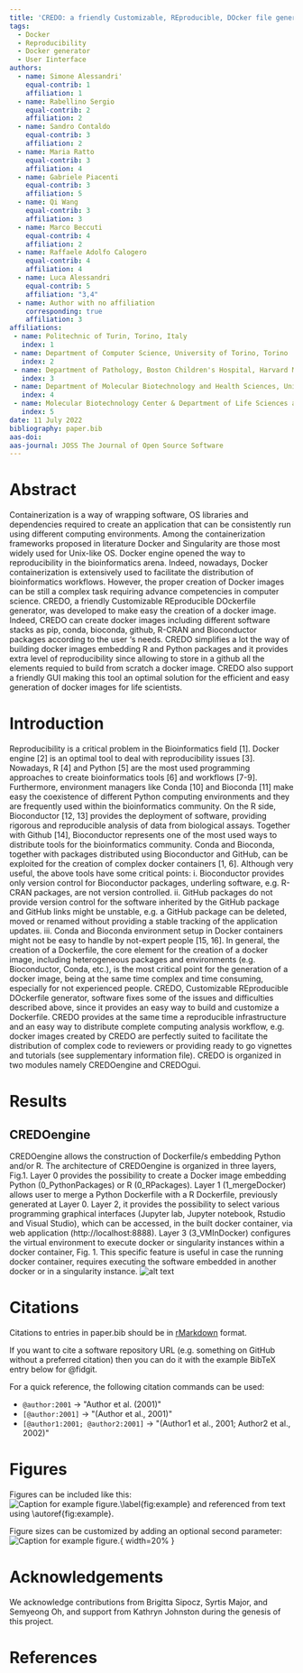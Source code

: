 ```yaml
---
title: 'CREDO: a friendly Customizable, REproducible, DOcker file generator'
tags:
  - Docker 
  - Reproducibility
  - Docker generator
  - User Iinterface 
authors:
  - name: Simone Alessandri'
    equal-contrib: 1 
    affiliation: 1
  - name: Rabellino Sergio
    equal-contrib: 2 
    affiliation: 2
  - name: Sandro Contaldo
    equal-contrib: 3 
    affiliation: 2
  - name: Maria Ratto
    equal-contrib: 3
    affiliation: 4
  - name: Gabriele Piacenti 
    equal-contrib: 3
    affiliation: 5
  - name: Qi Wang
    equal-contrib: 3 
    affiliation: 3
  - name: Marco Beccuti
    equal-contrib: 4
    affiliation: 2
  - name: Raffaele Adolfo Calogero
    equal-contrib: 4 
    affiliation: 4
  - name: Luca Alessandri
    equal-contrib: 5 
    affiliation: "3,4"
  - name: Author with no affiliation
    corresponding: true
    affiliation: 3
affiliations:
 - name: Politechnic of Turin, Torino, Italy
   index: 1
 - name: Department of Computer Science, University of Torino, Torino
   index: 2
 - name: Department of Pathology, Boston Children's Hospital, Harvard Medical School, Boston, MA, USA
   index: 3
 - name: Department of Molecular Biotechnology and Health Sciences, University of Torino, Torino
   index: 4
 - name: Molecular Biotechnology Center & Department of Life Sciences and Systems Biology, University of Turin, Torino, Italy
   index: 5
date: 11 July 2022
bibliography: paper.bib
aas-doi: 
aas-journal: JOSS The Journal of Open Source Software
---
```


# Abstract

Containerization is a way of wrapping software, OS libraries and dependencies required to create an application that can be consistently run using different computing environments. Among the containerization frameworks proposed in literature Docker and Singularity are those most widely used for Unix-like OS. Docker engine opened the way to reproducibility in the bioinformatics arena. Indeed, nowadays, Docker containerization is extensively used to facilitate the distribution of bioinformatics workflows. However, the proper creation of Docker images can be still a complex task requiring advance competencies in computer science. CREDO, a friendly Customizable REproducible DOckerfile generator, was developed to make easy the creation of a docker image. Indeed, CREDO can create docker images including different software stacks as pip, conda, bioconda, github, R-CRAN and Bioconductor packages according to the user ‘s needs. CREDO simplifies a lot the way of building docker images embedding R and Python packages and it provides extra level of reproducibility since allowing to store in a github all the elements requied to build from scratch a docker image. CREDO also support a friendly GUI making this tool an optimal solution for the efficient and easy generation of docker images for life scientists.

# Introduction

Reproducibility is a critical problem in the Bioinformatics field [1]. Docker engine [2] is an optimal tool to deal with reproducibility issues [3]. Nowadays, R [4] and Python [5] are the most used programming approaches to create bioinformatics tools [6] and workflows [7-9]. Furthermore, environment managers like Conda [10] and Bioconda [11] make easy the coexistence of different Python computing environments and they are frequently used within the bioinformatics community. On the R side, Bioconductor [12, 13] provides the deployment of software, providing rigorous and reproducible analysis of data from biological assays. Together with Github [14], Bioconductor represents one of the most used ways to distribute tools for the bioinformatics community.
Conda and Bioconda, together with packages distributed using Bioconductor and GitHub, can be exploited for the creation of complex docker containers [1, 6]. Although very useful, the above tools have some critical points: i. Bioconductor provides only version control for Bioconductor packages, underling software, e.g. R-CRAN packages, are not version controlled. ii. GitHub packages do not provide version control for the software inherited by the GitHub package and GitHub links might be unstable, e.g. a GitHub package can be deleted, moved or renamed without providing a stable tracking of the application updates. iii. Conda and Bioconda environment setup in Docker containers might not be easy to handle by not-expert people [15, 16].
In general, the creation of a Dockerfile, the core element for the creation of a docker image, including heterogeneous packages and environments (e.g. Bioconductor, Conda, etc.), is the most critical point for the generation of a docker image, being at the same time complex and time consuming, especially for not experienced people. CREDO, Customizable REproducible DOckerfile generator, software fixes some of the issues and difficulties described above, since it provides an easy way to build and customize a Dockerfile. CREDO provides at the same time a reproducible infrastructure and an easy way to distribute complete computing analysis workflow, e.g. docker images created by CREDO are perfectly suited to facilitate the distribution of complex code to reviewers or providing ready to go vignettes and tutorials (see supplementary information file). 
CREDO is organized in two modules namely CREDOengine and CREDOgui.

# Results
## CREDOengine

CREDOengine allows the construction of Dockerfile/s embedding Python and/or R. The architecture of CREDOengine is organized in three layers, Fig.1.
Layer 0 provides the possibility to create a Docker image embedding Python (0_PythonPackages) or R (0_RPackages). Layer 1 (1_mergeDocker) allows user to merge a Python Dockerfile with a R Dockerfile, previously generated at Layer 0. Layer 2, it provides the possibility to select various programming graphical interfaces (Jupyter lab, Jupyter notebook, Rstudio and Visual Studio), which can be accessed, in the built docker container, via web application (http://localhost:8888). Layer 3 (3_VMInDocker) configures the virtual environment to execute docker or singularity instances within a docker container, Fig. 1. This specific feature is useful in case the running docker container, requires executing the software embedded in another docker or in a singularity instance.
![alt text](https://github.com/alessandriLuca/CREDO_paper/blob/main/Figs/figs1.png)

# Citations

Citations to entries in paper.bib should be in
[rMarkdown](http://rmarkdown.rstudio.com/authoring_bibliographies_and_citations.html)
format.

If you want to cite a software repository URL (e.g. something on GitHub without a preferred
citation) then you can do it with the example BibTeX entry below for @fidgit.

For a quick reference, the following citation commands can be used:
- `@author:2001`  ->  "Author et al. (2001)"
- `[@author:2001]` -> "(Author et al., 2001)"
- `[@author1:2001; @author2:2001]` -> "(Author1 et al., 2001; Author2 et al., 2002)"

# Figures

Figures can be included like this:
![Caption for example figure.\label{fig:example}](figure.png)
and referenced from text using \autoref{fig:example}.

Figure sizes can be customized by adding an optional second parameter:
![Caption for example figure.](figure.png){ width=20% }

# Acknowledgements

We acknowledge contributions from Brigitta Sipocz, Syrtis Major, and Semyeong
Oh, and support from Kathryn Johnston during the genesis of this project.

# References

